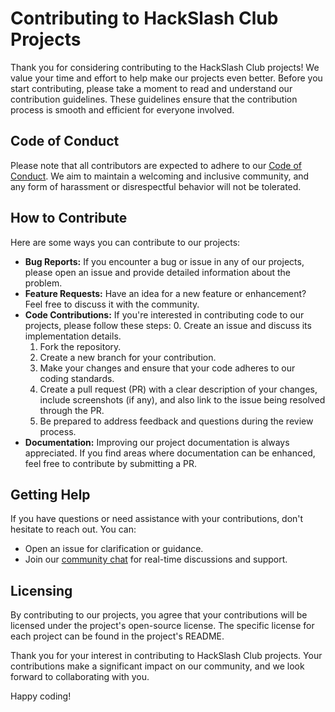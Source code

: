 # Contributing to HackSlash Club Projects

Thank you for considering contributing to the HackSlash Club projects! We value your time and effort to help make our projects even better.
Before you start contributing, please take a moment to read and understand our contribution guidelines. These guidelines ensure that the contribution process is smooth and efficient for everyone involved.

## Code of Conduct

Please note that all contributors are expected to adhere to our [Code of Conduct](https://github.com/HackSlashNITP/hackslash-cg/blob/main/CODE_OF_CONDUCT.md). We aim to maintain a welcoming and inclusive community, and any form of harassment or disrespectful behavior will not be tolerated.

## How to Contribute

Here are some ways you can contribute to our projects:
- **Bug Reports:** If you encounter a bug or issue in any of our projects, please open an issue and provide detailed information about the problem. 
- **Feature Requests:** Have an idea for a new feature or enhancement? Feel free to discuss it with the community.
- **Code Contributions:** If you're interested in contributing code to our projects, please follow these steps:
  0. Create an issue and discuss its implementation details.
  1. Fork the repository.
  2. Create a new branch for your contribution.
  3. Make your changes and ensure that your code adheres to our coding standards.
  4. Create a pull request (PR) with a clear description of your changes, include screenshots (if any), and also link to the issue being resolved through the PR.
  5. Be prepared to address feedback and questions during the review process.
- **Documentation:** Improving our project documentation is always appreciated. If you find areas where documentation can be enhanced, feel free to contribute by submitting a PR.

## Getting Help

If you have questions or need assistance with your contributions, don't hesitate to reach out. You can:
- Open an issue for clarification or guidance.
- Join our [community chat](#) for real-time discussions and support.

## Licensing

By contributing to our projects, you agree that your contributions will be licensed under the project's open-source license. The specific license for each project can be found in the project's README.

Thank you for your interest in contributing to HackSlash Club projects. Your contributions make a significant impact on our community, and we look forward to collaborating with you.

Happy coding! 

